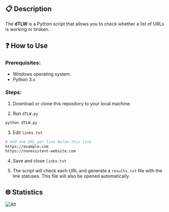 ## 📋 Description
The **dTLW** is a Python script that allows you to check whether a list of URLs is working or broken.

## ❓ How to Use

### Prerequisites:
- Windows operating system.
- Python 3.x

### Steps:
1. Download or clone this repository to your local machine.

2. Run `dTLW.py`
```bash
python dTLW.py
```

3. Edit `links.txt`
```bash
# Add one URL per line below this line
https://example.com
https://nonexistent-website.com
```

4. Save and close `links.txt`

5. The script will check each URL and generate a `results.txt` file with the link statuses. This file will also be opened automatically.

## 🌐 Statistics
![Alt](https://repobeats.axiom.co/api/embed/fbee704600939e7eda4d58e6ca6c3137f46afc5a.svg "Repobeats analytics image")
